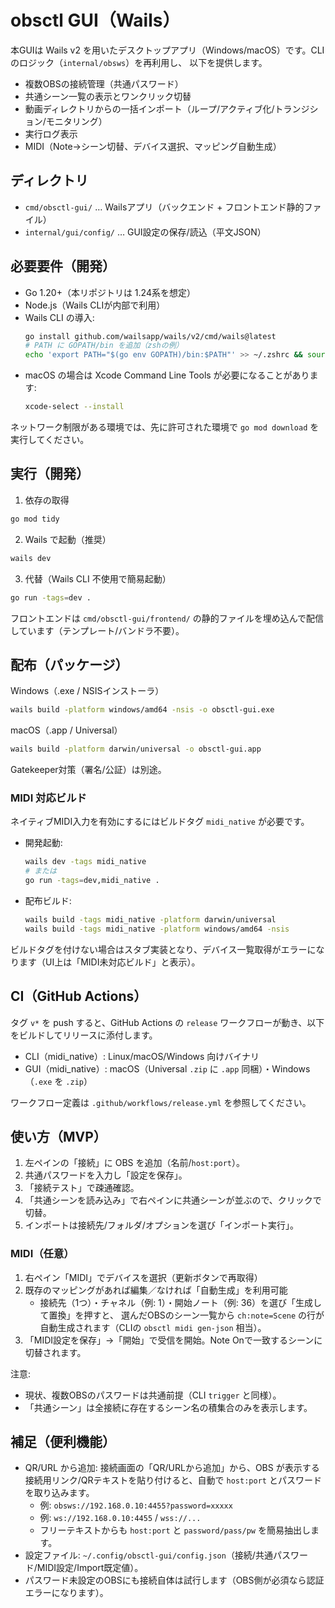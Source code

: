 # obsctl GUI（Wails）

本GUIは Wails v2 を用いたデスクトップアプリ（Windows/macOS）です。CLIのロジック（`internal/obsws`）を再利用し、
以下を提供します。

- 複数OBSの接続管理（共通パスワード）
- 共通シーン一覧の表示とワンクリック切替
- 動画ディレクトリからの一括インポート（ループ/アクティブ化/トランジション/モニタリング）
- 実行ログ表示
 - MIDI（Note→シーン切替、デバイス選択、マッピング自動生成）

## ディレクトリ

- `cmd/obsctl-gui/` … Wailsアプリ（バックエンド + フロントエンド静的ファイル）
- `internal/gui/config/` … GUI設定の保存/読込（平文JSON）

## 必要要件（開発）

- Go 1.20+（本リポジトリは 1.24系を想定）
- Node.js（Wails CLIが内部で利用）
- Wails CLI の導入:
  ```bash
  go install github.com/wailsapp/wails/v2/cmd/wails@latest
  # PATH に GOPATH/bin を追加（zshの例）
  echo 'export PATH="$(go env GOPATH)/bin:$PATH"' >> ~/.zshrc && source ~/.zshrc
  ```
- macOS の場合は Xcode Command Line Tools が必要になることがあります:
  ```bash
  xcode-select --install
  ```

ネットワーク制限がある環境では、先に許可された環境で `go mod download` を実行してください。

## 実行（開発）

1) 依存の取得
```bash
go mod tidy
```

2) Wails で起動（推奨）
```bash
wails dev
```

3) 代替（Wails CLI 不使用で簡易起動）
```bash
go run -tags=dev .
```

フロントエンドは `cmd/obsctl-gui/frontend/` の静的ファイルを埋め込んで配信しています（テンプレート/バンドラ不要）。

## 配布（パッケージ）

Windows（.exe / NSISインストーラ）

```bash
wails build -platform windows/amd64 -nsis -o obsctl-gui.exe
```

macOS（.app / Universal）

```bash
wails build -platform darwin/universal -o obsctl-gui.app
```

Gatekeeper対策（署名/公証）は別途。

### MIDI 対応ビルド

ネイティブMIDI入力を有効にするにはビルドタグ `midi_native` が必要です。

- 開発起動:
  ```bash
  wails dev -tags midi_native
  # または
  go run -tags=dev,midi_native .
  ```
- 配布ビルド:
  ```bash
  wails build -tags midi_native -platform darwin/universal
  wails build -tags midi_native -platform windows/amd64 -nsis
  ```

ビルドタグを付けない場合はスタブ実装となり、デバイス一覧取得がエラーになります（UI上は「MIDI未対応ビルド」と表示）。

## CI（GitHub Actions）

タグ `v*` を push すると、GitHub Actions の `release` ワークフローが動き、以下をビルドしてリリースに添付します。

- CLI（midi_native）: Linux/macOS/Windows 向けバイナリ
- GUI（midi_native）: macOS（Universal `.zip` に `.app` 同梱）・Windows（`.exe` を `.zip`）

ワークフロー定義は `.github/workflows/release.yml` を参照してください。

## 使い方（MVP）

1. 左ペインの「接続」に OBS を追加（名前/`host:port`）。
2. 共通パスワードを入力し「設定を保存」。
3. 「接続テスト」で疎通確認。
4. 「共通シーンを読み込み」で右ペインに共通シーンが並ぶので、クリックで切替。
5. インポートは接続先/フォルダ/オプションを選び「インポート実行」。

### MIDI（任意）

1. 右ペイン「MIDI」でデバイスを選択（更新ボタンで再取得）
2. 既存のマッピングがあれば編集／なければ「自動生成」を利用可能
   - 接続先（1つ）・チャネル（例: 1）・開始ノート（例: 36）を選び「生成して置換」を押すと、
     選んだOBSのシーン一覧から `ch:note=Scene` の行が自動生成されます（CLIの `obsctl midi gen-json` 相当）。
3. 「MIDI設定を保存」→「開始」で受信を開始。Note Onで一致するシーンに切替されます。

注意:

- 現状、複数OBSのパスワードは共通前提（CLI `trigger` と同様）。
- 「共通シーン」は全接続に存在するシーン名の積集合のみを表示します。

## 補足（便利機能）

- QR/URL から追加: 接続画面の「QR/URLから追加」から、OBS が表示する接続用リンク/QRテキストを貼り付けると、自動で `host:port` とパスワードを取り込みます。
  - 例: `obsws://192.168.0.10:4455?password=xxxxx`
  - 例: `ws://192.168.0.10:4455` / `wss://...`
  - フリーテキストからも `host:port` と `password/pass/pw` を簡易抽出します。
- 設定ファイル: `~/.config/obsctl-gui/config.json`（接続/共通パスワード/MIDI設定/Import既定値）。
- パスワード未設定のOBSにも接続自体は試行します（OBS側が必須なら認証エラーになります）。

